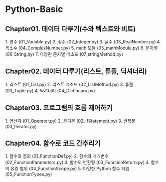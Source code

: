 # Python-Basic

<h2>Chapter01. 데이터 다루기(수와 텍스트와 비트)</h2>
1. 변수 (01_Variable.py)
2. 정수 (02_Integer.py)
3. 실수 (03_RealNumber.py)
4. 복소수 (04_ComplexNumber.py)
5. math 모듈 (05_mathModule.py)
6. 문자열 (06_String.py)
7. 다양한 문자열 메소드 (07_stringMethod.py)

<h2>Chapter02. 데이터 다루기(리스트, 튜플, 딕셔너리)</h2>
1. 리스트 (01_List.py)
2. 리스트 메소드 (02_ListMethod.py)
3. 튜플 (03_Tuple.py)
4. 딕셔너리 (04_Dictionary.py)

<h2>Chapter03. 프로그램의 흐름 제어하기</h2>
1. 연산자 (01_Operator.py)
2. 분기문 (02_IfStatement.py)
3. 반복문 (03_Iterator.py)

<h2>Chapter04. 함수로 코드 간추리기</h2>
1. 함수의 정의 (01_FunctionDef.py)
2. 함수의 매개변수 (02_FunctionParameters.py)
3. 함수의 반환형 (03_FunctionReturn.py)
4. 함수의 유효 범위 (04_FunctionScope.py)
5. 다양한 Python 함수 타입 (05_FunctionTypes.py)
